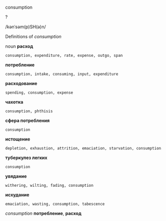 consumption

?

/kənˈsəm(p)SH(ə)n/

Definitions of _consumption_

noun
**расход**

    consumption, expenditure, rate, expense, outgo, span
**потребление**

    consumption, intake, consuming, input, expenditure
**расходование**

    spending, consumption, expense
**чахотка**

    consumption, phthisis
**сфера потребления**

    consumption
**истощение**

    depletion, exhaustion, attrition, emaciation, starvation, consumption
**туберкулез легких**

    consumption
**увядание**

    withering, wilting, fading, consumption
**исхудание**

    emaciation, wasting, consumption, tabescence

_consumption_
**потребление**, **расход**